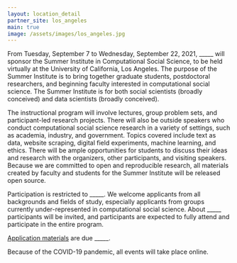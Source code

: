 ```yaml
---
layout: location_detail
partner_site: los_angeles
main: true
image: /assets/images/los_angeles.jpg
---
```


From Tuesday, September 7 to Wednesday, September 22, 2021, \_\_\_\_\_ will sponsor the Summer Institute in Computational Social Science, to be held virtually at the University of California, Los Angeles. The purpose of the Summer Institute is to bring together graduate students, postdoctoral researchers, and beginning faculty interested in computational social science. The Summer Institute is for both social scientists (broadly conceived) and data scientists (broadly conceived).

The instructional program will involve lectures, group problem sets, and participant-led research projects. There will also be outside speakers who conduct computational social science research in a variety of settings, such as academia, industry, and government. Topics covered include text as data, website scraping, digital field experiments, machine learning, and ethics. There will be ample opportunities for students to discuss their ideas and research with the organizers, other participants, and visiting speakers. Because we are committed to open and reproducible research, all materials created by faculty and students for the Summer Institute will be released open source.

Participation is restricted to \_\_\_\_\_. We welcome applicants from all backgrounds and fields of study, especially applicants from groups currently under-represented in computational social science. About \_\_\_\_\_ participants will be invited, and participants are expected to fully attend and participate in the entire program.

[Application materials](https://compsocialscience.github.io/summer-institute/2021/los_angeles/apply) are due \_\_\_\_\_.

Because of the COVID-19 pandemic, all events will take place online.

